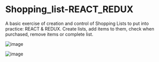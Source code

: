 # Shopping_list-REACT_REDUX
 A basic exercise of creation and control of Shopping Lists to put into practice: REACT &amp; REDUX. Create lists, add items to them, check when purchased, remove items or complete list.

![image](https://github.com/andres-mps/Shopping_list-REACT_REDUX/assets/79005003/ffae6d88-6a48-4e46-89c1-ee6f0396da00)

![image](https://github.com/andres-mps/Shopping_list-REACT_REDUX/assets/79005003/1700d37c-1e70-402b-b43b-51c5b16eb343)
